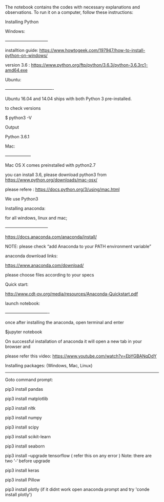The notebook contains the codes with necessary explanations and observations. To run it on a computer, follow these instructions:

Installing Python
 

Windows:

——————————

installtion guide: https://www.howtogeek.com/197947/how-to-install-python-on-windows/

version 3.6 : https://www.python.org/ftp/python/3.6.3/python-3.6.3rc1-amd64.exe

 

Ubuntu:

———————————-

Ubuntu 16.04  and 14.04 ships with both Python 3 pre-installed.

to check versions

 

$ python3 -V

Output

Python 3.6.1

 

Mac:

——————

Mac  OS X comes preinstalled  with python2.7

you can install 3.6, please download python3 from https://www.python.org/downloads/mac-osx/

please refere : https://docs.python.org/3/using/mac.html

 

We use Python3

 

Installing anaconda:

 

for all windows, linux and mac;

——————————

https://docs.anaconda.com/anaconda/install/

NOTE: please check “add Anaconda to your PATH environment variable”

 

anaconda download links:

https://www.anaconda.com/download/

please choose files according to your specs

 

Quick start:

http://www.cdt-pv.org/media/resources/Anaconda-Quickstart.pdf

 

launch notebook:

——————————-

once after installing the anaconda, open terminal and enter

 

$jupyter notebook

 

On  successful installation of anaconda it will open a new tab in your browser and

please refer this video: https://www.youtube.com/watch?v=EbYGBANqDdY

 

Installing packages: (Windows, Mac, Linux)

**************************

Goto command prompt:

pip3 install pandas

pip3 install matplotlib

pip3 install nltk

pip3 install numpy

pip3 install scipy

pip3 install scikit-learn

pip3 install seaborn

pip3 install –upgrade tensorflow ( refer this on any error ) Note: there are two ‘-‘ before upgrade

pip3 install keras

pip3 install Pillow

pip3 install plotly (if it didnt work open anaconda prompt and try 'conde install plotly')
